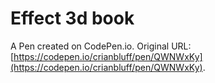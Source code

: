 # Effect 3d book

A Pen created on CodePen.io. Original URL: [https://codepen.io/crianbluff/pen/QWNWxKy](https://codepen.io/crianbluff/pen/QWNWxKy).

